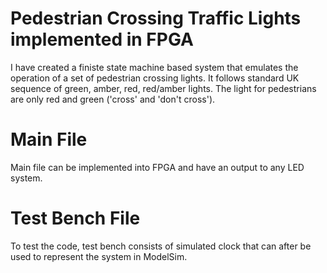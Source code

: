 # Pedestrian Crossing Traffic Lights implemented in FPGA 

I have created a finiste state machine based system that emulates the operation of a set of pedestrian crossing lights. It follows standard UK sequence of green, amber, red, red/amber lights. The light for pedestrians are only red and green ('cross' and 'don't cross').

# Main File 

Main file can be implemented into FPGA and have an output to any LED system. 

# Test Bench File 

To test the code, test bench consists of simulated clock that can after be used to represent the system in ModelSim. 

